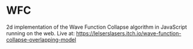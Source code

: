 # WFC

2d implementation of the Wave Function Collapse algorithm in JavaScript running on the web. Live at: https://lelserslasers.itch.io/wave-function-collapse-overlapping-model
